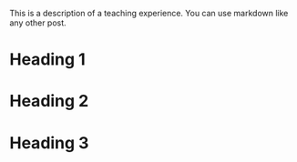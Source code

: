 <!---
After this line is commented
---
title: "Teaching experience 1"
collection: teaching
type: "Undergraduate course"
permalink: /teaching/2021-spring-ic-engine
venue: "University 1, Department"
date: 2014-01-01
location: "City, Country"
-->

This is a description of a teaching experience. You can use markdown like any other post.

Heading 1
======

Heading 2
======

Heading 3
======
